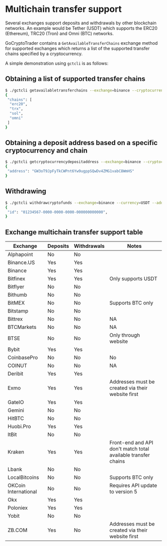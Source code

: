 # Multichain transfer support

Several exchanges support deposits and withdrawals by other blockchain networks. An example would be Tether (USDT) which supports the ERC20 (Ethereum), TRC20 (Tron) and Omni (BTC) networks.

GoCryptoTrader contains a `GetAvailableTransferChains` exchange method for supported exchanges which returns a list of the supported transfer chains specified by a cryptocurrency.

A simple demonstration using `gctcli` is as follows:

## Obtaining a list of supported transfer chains

```sh
$ ./gctcli getavailabletransferchains --exchange=binance --cryptocurrency=usdt
{
 "chains": [
  "erc20",
  "trx",
  "sol",
  "omni"
 ]
}
```

## Obtaining a deposit address based on a specific cryptocurrency and chain

```sh
$ ./gctcli getcryptocurrencydepositaddress --exchange=binance --cryptocurrency=usdt --chain=sol
{
 "address": "GW3oT9JpFyTkCWPnt6Yw9ugppSQwDv4ZMG1vabC8WmHS"
}
```

## Withdrawing

```sh
$ ./gctcli withdrawcryptofunds --exchange=binance --currency=USDT --address=TJU9piX2WA8WTvxVKMqpvTzZGhvXQAZKSY --amount=10 --chain=trx
{
 "id": "01234567-0000-0000-0000-000000000000",
}
```

## Exchange multichain transfer support table

| Exchange | Deposits | Withdrawals | Notes|
|----------|----------|-------------|------|
| Alphapoint | No | No | |
| Binance.US | Yes  | Yes        | | 
| Binance | Yes | Yes | |
| Bitfinex | Yes | Yes | Only supports USDT |
| Bitflyer | No | No | |
| Bithumb | No | No | |
| BitMEX | No | No | Supports BTC only |
| Bitstamp | No | No | |
| Bittrex | No | No | NA |
| BTCMarkets | No | No| NA  |
| BTSE | No | No | Only through website |
| Bybit | Yes | Yes | |
| CoinbasePro | No | No | No|
| COINUT | No | No | NA |
| Deribit | Yes | Yes | |
| Exmo | Yes | Yes | Addresses must be created via their website first |
| GateIO | Yes | Yes | |
| Gemini | No | No | |
| HitBTC | No | No | |
| Huobi.Pro | Yes | Yes | |
| ItBit | No | No | |
| Kraken | Yes | Yes | Front-end and API don't match total available transfer chains |
| Lbank | No | No | |
| LocalBitcoins | No | No | Supports BTC only |
| OKCoin International | No | No | Requires API update to version 5 |
| Okx | Yes | Yes | |
| Poloniex | Yes | Yes | |
| Yobit | No | No | |
| ZB.COM | Yes | No | Addresses must be created via their website first |
